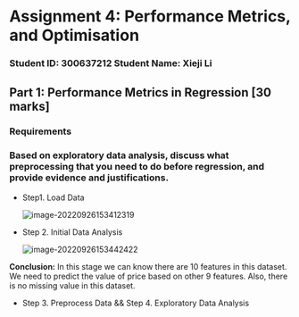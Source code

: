 # Assignment 4: Performance Metrics, and Optimisation

### Student ID: 300637212                    Student Name: Xieji Li



## Part 1: Performance Metrics in Regression [30 marks]

### Requirements

### Based on exploratory data analysis, discuss what preprocessing that you need to do before regression, and provide evidence and justifications.

- Step1. Load Data

  ![image-20220926153412319](/Users/li/Documents/VUW/COMP309/Assignment/Assignment4/assets/image-20220926153412319.png)

* Step 2. Initial Data Analysis

  ![image-20220926153442422](/Users/li/Documents/VUW/COMP309/Assignment/Assignment4/assets/image-20220926153442422.png)

**Conclusion:** In this stage we can know there are 10 features in this dataset. We need to predict the value of price based on other 9 features. Also, there is no missing value in this dataset.

* Step 3. Preprocess Data && Step 4. Exploratory Data Analysis

